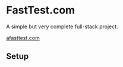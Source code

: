 FastTest.com
============

A simple but very complete full-stack project.

[afasttest.com](https://afasttest.com)


Setup
---------
